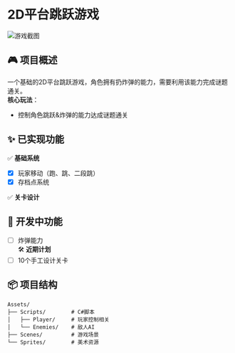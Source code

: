 # 2D平台跳跃游戏

![游戏截图](screenshots/gameplay.gif) <!-- 如果有截图或GIF -->

## 🎮 项目概述
一个基础的2D平台跳跃游戏，角色拥有扔炸弹的能力，需要利用该能力完成谜题通关。  
**核心玩法**：  
- 控制角色跳跃&炸弹的能力达成谜题通关  

## ✨ 已实现功能
✅ **基础系统**  
- [x] 玩家移动（跑、跳、二段跳）   
- [x] 存档点系统  

✅ **关卡设计**  

## 🚧 开发中功能
- [ ] 炸弹能力  
🛠 **近期计划**  
- [ ] 10个手工设计关卡  

## 📦 项目结构
```plaintext
Assets/
├── Scripts/        # C#脚本
│   ├── Player/     # 玩家控制相关
│   └── Enemies/    # 敌人AI
├── Scenes/         # 游戏场景
└── Sprites/        # 美术资源
